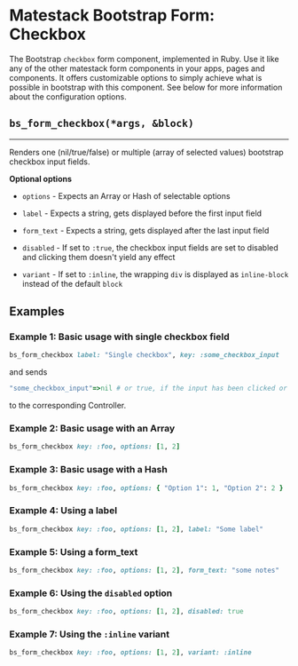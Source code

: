 # Matestack Bootstrap Form: Checkbox

The Bootstrap `checkbox` form component, implemented in Ruby. Use it like any of the other matestack form components in your apps, pages and components. It offers customizable options to simply achieve what is possible in bootstrap with this component. See below for more information about the configuration options.

## `bs_form_checkbox(*args, &block)`
----

Renders one (nil/true/false) or multiple (array of selected values) bootstrap checkbox input fields.

**Optional options**

* `options` - Expects an Array or Hash of selectable options

* `label` - Expects a string, gets displayed before the first input field

* `form_text` - Expects a string, gets displayed after the last input field

* `disabled` - If set to `:true`, the checkbox input fields are set to disabled and clicking them doesn't yield any effect

* `variant` - If set to `:inline`, the wrapping `div` is displayed as `inline-block` instead of the default `block`

## Examples

### Example 1: Basic usage with single checkbox field

```ruby
bs_form_checkbox label: "Single checkbox", key: :some_checkbox_input
```

and sends

```ruby
"some_checkbox_input"=>nil # or true, if the input has been clicked or false if the input was clicked again
```

to the corresponding Controller.

### Example 2: Basic usage with an Array

```ruby
bs_form_checkbox key: :foo, options: [1, 2]
```

### Example 3: Basic usage with a Hash

```ruby
bs_form_checkbox key: :foo, options: { "Option 1": 1, "Option 2": 2 }
```

### Example 4: Using a label

```ruby
bs_form_checkbox key: :foo, options: [1, 2], label: "Some label"
```

### Example 5: Using a form_text

```ruby
bs_form_checkbox key: :foo, options: [1, 2], form_text: "some notes"
```

### Example 6: Using the `disabled` option

```ruby
bs_form_checkbox key: :foo, options: [1, 2], disabled: true
```

### Example 7: Using the `:inline` variant

```ruby
bs_form_checkbox key: :foo, options: [1, 2], variant: :inline
```
